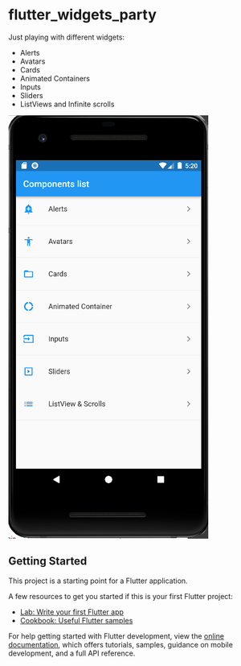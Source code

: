# flutter_widgets_party

Just playing with different widgets:
- Alerts
- Avatars
- Cards
- Animated Containers
- Inputs
- Sliders
- ListViews and Infinite scrolls

![Alt text](doc_snapshots/global_overview.png?raw=true "Widgets overview")

## Getting Started

This project is a starting point for a Flutter application.

A few resources to get you started if this is your first Flutter project:

- [Lab: Write your first Flutter app](https://docs.flutter.dev/get-started/codelab)
- [Cookbook: Useful Flutter samples](https://docs.flutter.dev/cookbook)

For help getting started with Flutter development, view the
[online documentation](https://docs.flutter.dev/), which offers tutorials,
samples, guidance on mobile development, and a full API reference.
